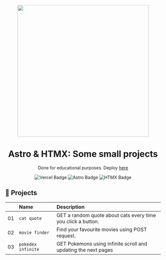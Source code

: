 <div align="center">

<img src="./public/tetris.png" width="425" />

# Astro & HTMX: Some small projects

Done for educational purposes. Deploy [here]()

</div>

<div align="center">

![Vercel Badge](https://img.shields.io/badge/Vercel-black?style=flat&logo=Vercel&logoColor=white)
![Astro Badge](https://img.shields.io/badge/Astro-black?style=flat&logo=Astro&logoColor=white)
![HTMX Badge](https://img.shields.io/badge/HTMX-black?style=flat&logo=htmx&logoColor=white)

</div>

## 🧞 Projects

|     | Name               | Description                                                    |
| :-- | :----------------- | :------------------------------------------------------------- |
| 01  | `cat quote`        | GET a random quote about cats every time you click a button.   |
| 02  | `movie finder`     | Find your favourite movies using POST request.                 |
| 03  | `pokedex infinite` | GET Pokemons using infinite scroll and updating the next pages |
